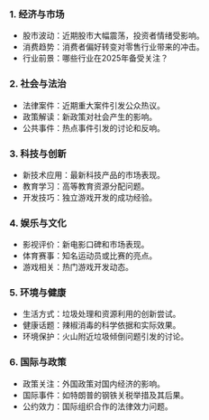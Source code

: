 ### 1. **经济与市场**
  - 股市波动：近期股市大幅震荡，投资者情绪受影响。
  - 消费趋势：消费者偏好转变对零售行业带来的冲击。
  - 行业前景：哪些行业在2025年备受关注？

### 2. **社会与法治**
  - 法律案件：近期重大案件引发公众热议。
  - 政策解读：新政策对社会产生的影响。
  - 公共事件：热点事件引发的讨论和反响。

### 3. **科技与创新**
  - 新技术应用：最新科技产品的市场表现。
  - 教育学习：高等教育资源分配问题。
  - 开发技巧：独立游戏开发的成功经验。

### 4. **娱乐与文化**
  - 影视评价：新电影口碑和市场表现。
  - 体育赛事：知名运动员或比赛的亮点。
  - 游戏相关：热门游戏开发动态。

### 5. **环境与健康**
  - 生活方式：垃圾处理和资源利用的创新尝试。
  - 健康话题：辣椒消毒的科学依据和实际效果。
  - 环境保护：火山附近垃圾倾倒问题引发的讨论。

### 6. **国际与政策**
  - 政策关注：外国政策对国内经济的影响。
  - 国际事件：如特朗普的钢铁关税举措及其后果。
  - 公约效力：国际组织合作的法律效力问题。